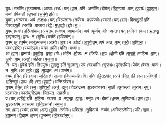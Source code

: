 

  
यु॒वः।रजां॑सि।सु॒ऽयमा॑सः।अश्वाः।रथः॑।यत्।वा॒म्।परि॑।अर्णां॑सि।दीय॑त्।हि॒र॒ण्यया॑।वाम्।प॒वयः॑।प्रु॒षा॒य॒न्।मध्वः॑।पिब॑न्तौ।उ॒षसः॑।स॒चे॒थे॒ इति॑॥  
यु॒वम्।अत्य॑स्य।अव॑।न॒क्ष॒थः॒।यत्।विऽप॑त्मनः।नर्य॑स्य।प्रऽय॑ज्योः।स्वसा॑।यत्।वा॒म्।वि॒श्व॒गू॒र्ती॒ इति॑ विश्वऽगूर्ती।भरा॑ति।वाजा॑य।ईट्टे॑।म॒धु॒ऽपौ॒।इ॒षे।च॒॥  
यु॒वम्।पयः॑।उ॒स्रिया॑याम्।अ॒ध॒त्त॒म्।प॒क्वम्।आ॒माया॑म्।अव॑।पूर्व्य॑म्।गोः।अ॒न्तः।यत्।व॒निनः॑।वा॒म्।ऋ॒त॒प्सू॒ इत्यृ॑तऽप्सू।ह्वा॒रः।न।शुचिः॑।यज॑ते।ह॒विष्मा॑न्॥  
यु॒वम्।ह॒।घ॒र्मम्।मधु॑ऽमन्तम्।अत्र॑ये।अ॒पः।न।क्षोदः॑।अ॒वृ॒णी॒त॒म्।ए॒षे।तत्।वा॒म्।न॒रौ॒।अ॒श्वि॒ना॒।पश्वः॑ऽइष्टिः।रथ्या॑ऽइव।च॒क्रा।प्रति॑।य॒न्ति॒।मध्वः॑॥  
आ।वा॒म्।दा॒नाय॑।व॒वृ॒ती॒य॒।द॒स्रा॒।गोः।ओहे॑न।तौ॒ग्र्यः।न।जिव्रिः॑।अ॒पः।क्षो॒णी इति॑।स॒च॒ते॒।माहि॑ना।वा॒म्।जू॒र्णः।वा॒म्।अक्षुः॑।अंह॑सः।य॒ज॒त्रा॒॥  
नि।यत्।यु॒वेथे॒ इति॑।नि॒ऽयुतः॑।सु॒दा॒नू॒ इति॑ सुऽदानू।उप॑।स्व॒धाभिः॑।सृ॒ज॒थः॒।पुर॑म्ऽधिम्।प्रेष॑त्।वेष॑त्।वातः॑।न।सू॒रिः।आ।म॒हे।द॒दे॒।सु॒ऽव्र॒तः।न।वाज॑म्॥  
व॒यम्।चि॒त्।हि।वा॒म्।ज॒रि॒तारः॑।स॒त्याः।वि॒प॒न्याम॑हे।वि।प॒णिः।हि॒तऽवा॑न्।अध॑।चि॒त्।हि।स्म॒।अ॒श्वि॒नौ॒।अ॒नि॒न्द्या॒।पा॒थः।हि।स्म॒।वृ॒ष॒णौ॒।अन्ति॑ऽदेवम्॥  
यु॒वाम्।चि॒त्।हि।स्म॒।अ॒श्वि॒नौ॒।अनु॑।द्यून्।विऽरु॑द्रस्य।प्र॒ऽस्रव॑णस्य।सा॒तौ।अ॒गस्त्यः॑।न॒राम्।नृषु॑।प्रऽश॑स्तः।कारा॑धुनीऽइव।चि॒त॒य॒त्।स॒हस्रैः॑॥  
प्र।यत्।वहे॑थे॒ इति॑।म॒हि॒ना।रथ॑स्य।प्र।स्य॒न्द्रा॒।या॒थः॒।मनु॑षः।न।होता॑।ध॒त्तम्।सू॒रिऽभ्यः॑।उ॒त।वा॒।सु॒ऽअश्व्य॑म्।नास॑त्या।र॒यि॒ऽसाचः॑।स्या॒म॒॥  
तम्।वा॒म्।रथ॑म्।व॒यम्।अ॒द्य।हु॒वे॒म॒।स्तोमैः॑।अ॒श्वि॒ना॒।सु॒वि॒ताय॑।नव्य॑म्।अरि॑ष्टऽनेमिम्।परि॑।द्याम्।इ॒या॒नम्।वि॒द्याम॑।इ॒षम्।वृ॒जन॑म्।जी॒रऽदा॑नुम्॥  

